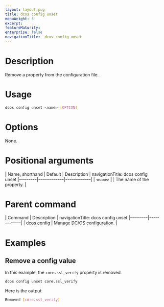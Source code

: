 ```yaml
---
layout: layout.pug
title: dcos config unset
menuWeight: 3
excerpt:
featureMaturity:
enterprise: false
navigationTitle:  dcos config unset
---
```


<!-- This source repo for this topic is https://github.com/dcos/dcos-docs -->


# Description
Remove a property from the configuration file.

# Usage

```bash
dcos config unset <name> [OPTION]
```

# Options

None.

# Positional arguments

| Name, shorthand | Default | Description |
navigationTitle:  dcos config unset
|---------|-------------|-------------|
| `<name>`   |             |  The name of the property. |

# Parent command

| Command | Description |
navigationTitle:  dcos config unset
|---------|-------------|
| [dcos config](/docs/1.10/cli/command-reference/dcos-config/) |  Manage DC/OS configuration. |

# Examples

## Remove a config value

In this example, the `core.ssl_verify` property is removed.

```bash
dcos config unset core.ssl_verify
```

Here is the output:

```bash
Removed [core.ssl_verify]
```
